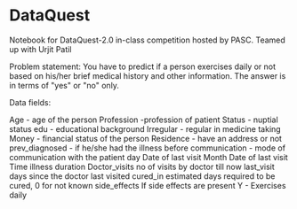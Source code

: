 # DataQuest
Notebook for DataQuest-2.0 in-class competition hosted by PASC. Teamed up with Urjit Patil

Problem statement:
You have to predict if a person exercises daily or not based on his/her brief medical history and other information. The answer is in terms of "yes" or "no" only.

Data fields: 

Age - age of the person
Profession -profession of patient
Status - nuptial status
edu - educational background
Irregular - regular in medicine taking
Money - financial status of the person
Residence - have an address or not
prev_diagnosed - if he/she had the illness before
communication - mode of communication with the patient
day Date of last visit
Month Date of last visit
Time illness duration
Doctor_visits no of visits by doctor till now
last_visit days since the doctor last visited
cured_in estimated days required to be cured, 0 for not known
side_effects If side effects are present
Y - Exercises daily
